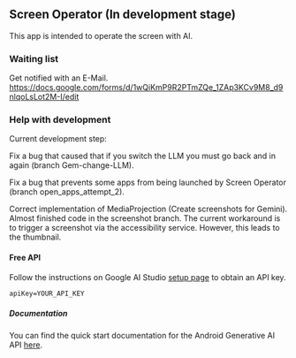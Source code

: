 ## Screen Operator (In development stage)

This app is intended to operate the screen with AI.

### Waiting list
Get notified with an E-Mail. https://docs.google.com/forms/d/1wQiKmP9R2PTmZQe_1ZAp3KCv9M8_d9nlqoLsLot2M-I/edit

### Help with development

Current development step:

Fix a bug that caused that if you switch the LLM you must go back and in again (branch Gem-change-LLM).

Fix a bug that prevents some apps from being launched by Screen Operator (branch open_apps_attempt_2).

Correct implementation of MediaProjection (Create screenshots for Gemini). Almost finished code in the screenshot branch. The current workaround is to trigger a screenshot via the accessibility service. However, this leads to the thumbnail.

#### Free API

Follow the instructions on Google AI Studio [setup page](https://makersuite.google.com/app/apikey) to obtain an API key.

```txt
apiKey=YOUR_API_KEY
```

##### Documentation

You can find the quick start documentation for the Android Generative AI API [here](https://ai.google.dev/tutorials/android_quickstart).
